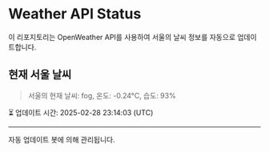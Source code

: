 
# Weather API Status

이 리포지토리는 OpenWeather API를 사용하여 서울의 날씨 정보를 자동으로 업데이트합니다.

## 현재 서울 날씨
> 서울의 현재 날씨: fog, 온도: -0.24°C, 습도: 93%

⏳ 업데이트 시간: 2025-02-28 23:14:03 (UTC)

---
자동 업데이트 봇에 의해 관리됩니다.
